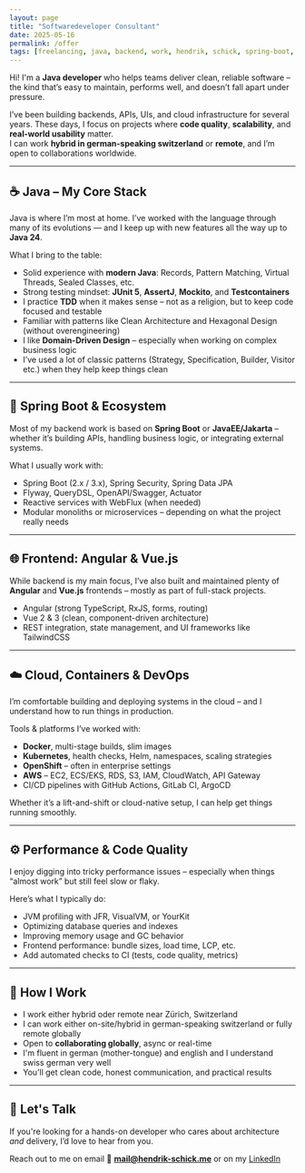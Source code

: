 ```yaml
---
layout: page
title: "Softwaredeveloper Consultant"
date: 2025-05-16
permalink: /offer
tags: [freelancing, java, backend, work, hendrik, schick, spring-boot, angular, vuejs, cloud, aws, kubernetes, tdd, ddd]
---
```


Hi! I'm a **Java developer** who helps teams deliver clean, reliable software – the kind that’s easy to maintain, performs well, and doesn’t fall apart under pressure.

I’ve been building backends, APIs, UIs, and cloud infrastructure for several years. These days, I focus on projects where **code quality**, **scalability**, and **real-world usability** matter.  
I can work **hybrid in german-speaking switzerland** or **remote**, and I’m open to collaborations worldwide.

---

## ☕ Java – My Core Stack

Java is where I’m most at home. I’ve worked with the language through many of its evolutions — and I keep up with new features all the way up to **Java 24**.

What I bring to the table:

- Solid experience with **modern Java**: Records, Pattern Matching, Virtual Threads, Sealed Classes, etc.
- Strong testing mindset: **JUnit 5**, **AssertJ**, **Mockito**, and **Testcontainers**
- I practice **TDD** when it makes sense – not as a religion, but to keep code focused and testable
- Familiar with patterns like Clean Architecture and Hexagonal Design (without overengineering)
- I like **Domain-Driven Design** – especially when working on complex business logic
- I’ve used a lot of classic patterns (Strategy, Specification, Builder, Visitor etc.) when they help keep things clean

---

## 🌱 Spring Boot & Ecosystem

Most of my backend work is based on **Spring Boot** or **JavaEE/Jakarta** – whether it’s building APIs, handling business logic, or integrating external systems.

What I usually work with:

- Spring Boot (2.x / 3.x), Spring Security, Spring Data JPA
- Flyway, QueryDSL, OpenAPI/Swagger, Actuator
- Reactive services with WebFlux (when needed)
- Modular monoliths or microservices – depending on what the project really needs

---

## 🌐 Frontend: Angular & Vue.js

While backend is my main focus, I’ve also built and maintained plenty of **Angular** and **Vue.js** frontends – mostly as part of full-stack projects.

- Angular (strong TypeScript, RxJS, forms, routing)
- Vue 2 & 3 (clean, component-driven architecture)
- REST integration, state management, and UI frameworks like TailwindCSS

---

## ☁️ Cloud, Containers & DevOps

I’m comfortable building and deploying systems in the cloud – and I understand how to run things in production.

Tools & platforms I’ve worked with:

- **Docker**, multi-stage builds, slim images
- **Kubernetes**, health checks, Helm, namespaces, scaling strategies
- **OpenShift** – often in enterprise settings
- **AWS** – EC2, ECS/EKS, RDS, S3, IAM, CloudWatch, API Gateway
- CI/CD pipelines with GitHub Actions, GitLab CI, ArgoCD

Whether it’s a lift-and-shift or cloud-native setup, I can help get things running smoothly.

---

## ⚙️ Performance & Code Quality

I enjoy digging into tricky performance issues – especially when things “almost work” but still feel slow or flaky.

Here’s what I typically do:

- JVM profiling with JFR, VisualVM, or YourKit
- Optimizing database queries and indexes
- Improving memory usage and GC behavior
- Frontend performance: bundle sizes, load time, LCP, etc.
- Add automated checks to CI (tests, code quality, metrics)

---

## 🤝 How I Work

- I work either hybrid oder remote near Zürich, Switzerland
- I can work either on-site/hybrid in german-speaking switzerland or fully remote globally
- Open to **collaborating globally**, async or real-time
- I'm fluent in german (mother-tongue) and english and I understand swiss german very well
- You’ll get clean code, honest communication, and practical results

---

## 📩 Let's Talk

If you're looking for a hands-on developer who cares about architecture *and* delivery, I’d love to hear from you. 

Reach out to me on email 📧 **mail@hendrik-schick.me** or on my [LinkedIn](https://www.linkedin.com/in/hendrik-schick/)